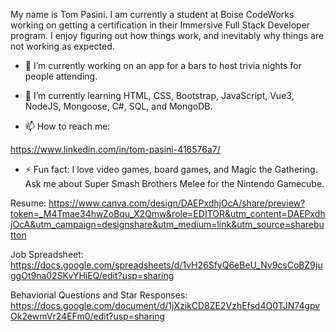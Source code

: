 
My name is Tom Pasini. I am currently a student at Boise CodeWorks working on getting a certification in their Immersive Full Stack Developer program. I enjoy figuring out how things work, and inevitably why things are not working as expected.



- 🔭 I’m currently working on an app for a bars to host trivia nights for people attending.

- 🌱 I’m currently learning HTML, CSS, Bootstrap, JavaScript, Vue3, NodeJS, Mongoose, C#, SQL, and MongoDB.

- 📫 How to reach me:

https://www.linkedin.com/in/tom-pasini-416576a7/

- ⚡ Fun fact:
I love video games, board games, and Magic the Gathering. Ask me about Super Smash Brothers Melee for the Nintendo Gamecube.

Resume:
https://www.canva.com/design/DAEPxdhjOcA/share/preview?token=_M4Tmae34hwZoBqu_X2Qmw&role=EDITOR&utm_content=DAEPxdhjOcA&utm_campaign=designshare&utm_medium=link&utm_source=sharebutton

Job Spreadsheet:
https://docs.google.com/spreadsheets/d/1vH26SfyQ6eBeU_Nv9csCoBZ9juggOt9na02SKvYHiEQ/edit?usp=sharing

Behaviorial Questions and Star Responses:
https://docs.google.com/document/d/1jXzikCD8ZE2VzhEfsd4O0TJN74gpvOk2ewmVr24EFm0/edit?usp=sharing



<!--
**tompasini/tompasini** is a ✨ _special_ ✨ repository because its `README.md` (this file) appears on your GitHub profile.

Here are some ideas to get you started:

- 🔭 I’m currently working on ...
- 🌱 I’m currently learning ...
- 👯 I’m looking to collaborate on ...
- 🤔 I’m looking for help with ...
- 💬 Ask me about ...
- 📫 How to reach me: ...
- 😄 Pronouns: ...
- ⚡ Fun fact: ...
-->
